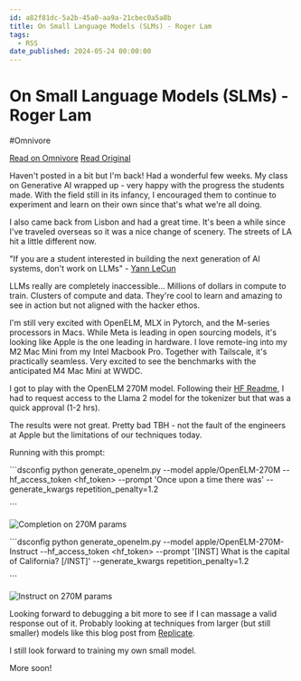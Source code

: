 ```yaml
---
id: a82f81dc-5a2b-45a0-aa9a-21cbec0a5a8b
title: On Small Language Models (SLMs) - Roger Lam
tags:
  - RSS
date_published: 2024-05-24 00:00:00
---
```


# On Small Language Models (SLMs) - Roger Lam
#Omnivore

[Read on Omnivore](https://omnivore.app/me/on-small-language-models-sl-ms-roger-lam-18fac466825)
[Read Original](https://www.lamroger.com/posts/2024-05-24-on-small-language-models/)



Haven&#39;t posted in a bit but I&#39;m back! Had a wonderful few weeks. My class on Generative AI wrapped up - very happy with the progress the students made. With the field still in its infancy, I encouraged them to continue to experiment and learn on their own since that&#39;s what we&#39;re all doing.

I also came back from Lisbon and had a great time. It&#39;s been a while since I&#39;ve traveled overseas so it was a nice change of scenery. The streets of LA hit a little different now.

&quot;If you are a student interested in building the next generation of AI systems, don&#39;t work on LLMs&quot; - [Yann LeCun](https:&#x2F;&#x2F;twitter.com&#x2F;ylecun&#x2F;status&#x2F;1793326904692428907)

LLMs really are completely inaccessible... Millions of dollars in compute to train. Clusters of compute and data. They&#39;re cool to learn and amazing to see in action but not aligned with the hacker ethos.

I&#39;m still very excited with OpenELM, MLX in Pytorch, and the M-series processors in Macs. While Meta is leading in open sourcing models, it&#39;s looking like Apple is the one leading in hardware. I love remote-ing into my M2 Mac Mini from my Intel Macbook Pro. Together with Tailscale, it&#39;s practically seamless. Very excited to see the benchmarks with the anticipated M4 Mac Mini at WWDC.

I got to play with the OpenELM 270M model. Following their [HF Readme](https:&#x2F;&#x2F;huggingface.co&#x2F;apple&#x2F;OpenELM-270M), I had to request access to the Llama 2 model for the tokenizer but that was a quick approval (1-2 hrs).

The results were not great. Pretty bad TBH - not the fault of the engineers at Apple but the limitations of our techniques today.

Running with this prompt:

&#x60;&#x60;&#x60;dsconfig
python generate_openelm.py --model apple&#x2F;OpenELM-270M --hf_access_token &lt;hf_token&gt; --prompt &#39;Once upon a time there was&#39; --generate_kwargs repetition_penalty&#x3D;1.2

&#x60;&#x60;&#x60;

![Completion on 270M params](https:&#x2F;&#x2F;proxy-prod.omnivore-image-cache.app&#x2F;0x0,sp2rxHF7t89N7zXUb8TWOxuoXnmWDEnVifjjL8Vrx9KE&#x2F;https:&#x2F;&#x2F;www.lamroger.com&#x2F;images&#x2F;2024-05-24-on-small-language-models&#x2F;completion_270m.png)

&#x60;&#x60;&#x60;dsconfig
python generate_openelm.py --model apple&#x2F;OpenELM-270M-Instruct --hf_access_token &lt;hf_token&gt; --prompt &#39;[INST] What is the capital of California? [&#x2F;INST]&#39; --generate_kwargs repetition_penalty&#x3D;1.2

&#x60;&#x60;&#x60;

![Instruct on 270M params](https:&#x2F;&#x2F;proxy-prod.omnivore-image-cache.app&#x2F;0x0,sbYJSah-x460vxmpBNX4LijbRnd-GuAYOZGgFTVIyc-A&#x2F;https:&#x2F;&#x2F;www.lamroger.com&#x2F;images&#x2F;2024-05-24-on-small-language-models&#x2F;instruct_270m.png)

Looking forward to debugging a bit more to see if I can massage a valid response out of it. Probably looking at techniques from larger (but still smaller) models like this blog post from [Replicate](https:&#x2F;&#x2F;replicate.com&#x2F;blog&#x2F;how-to-prompt-llama).

I still look forward to training my own small model.

More soon!